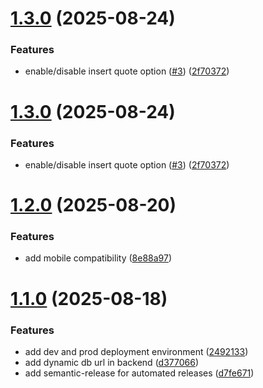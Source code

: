 # [1.3.0](https://github.com/rexwithluv/mongo-verba/compare/v1.2.0...v1.3.0) (2025-08-24)


### Features

* enable/disable insert quote option ([#3](https://github.com/rexwithluv/mongo-verba/issues/3)) ([2f70372](https://github.com/rexwithluv/mongo-verba/commit/2f70372cb6c04eabb06293f4fa19ed38f993d0b9))

# [1.3.0](https://github.com/rexwithluv/mongo-verba/compare/v1.2.0...v1.3.0) (2025-08-24)


### Features

* enable/disable insert quote option ([#3](https://github.com/rexwithluv/mongo-verba/issues/3)) ([2f70372](https://github.com/rexwithluv/mongo-verba/commit/2f70372cb6c04eabb06293f4fa19ed38f993d0b9))

# [1.2.0](https://github.com/rexwithluv/mongo-verba/compare/v1.1.0...v1.2.0) (2025-08-20)


### Features

* add mobile compatibility ([8e88a97](https://github.com/rexwithluv/mongo-verba/commit/8e88a9773f2fea4fdc98aa24d0fa2b7c9c4a9d1f))

# [1.1.0](https://github.com/rexwithluv/mongo-verba/compare/v1.0.0...v1.1.0) (2025-08-18)


### Features

* add dev and prod deployment environment ([2492133](https://github.com/rexwithluv/mongo-verba/commit/24921334e619cd154842d5cd9ae6f6c343195a4b))
* add dynamic db url in backend ([d377066](https://github.com/rexwithluv/mongo-verba/commit/d3770663630841d5c900d4c8f106e84f277a474c))
* add semantic-release for automated releases ([d7fe671](https://github.com/rexwithluv/mongo-verba/commit/d7fe67137acf97518aebed3ef54f0bc40700abd5))
